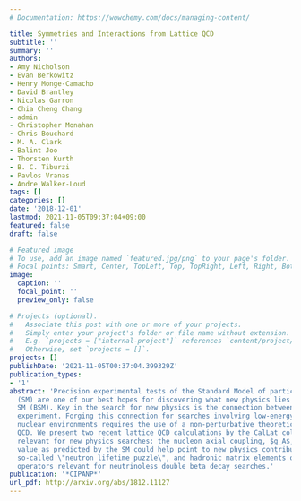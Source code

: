 ```yaml
---
# Documentation: https://wowchemy.com/docs/managing-content/

title: Symmetries and Interactions from Lattice QCD
subtitle: ''
summary: ''
authors:
- Amy Nicholson
- Evan Berkowitz
- Henry Monge-Camacho
- David Brantley
- Nicolas Garron
- Chia Cheng Chang
- admin
- Christopher Monahan
- Chris Bouchard
- M. A. Clark
- Balint Joo
- Thorsten Kurth
- B. C. Tiburzi
- Pavlos Vranas
- Andre Walker-Loud
tags: []
categories: []
date: '2018-12-01'
lastmod: 2021-11-05T09:37:04+09:00
featured: false
draft: false

# Featured image
# To use, add an image named `featured.jpg/png` to your page's folder.
# Focal points: Smart, Center, TopLeft, Top, TopRight, Left, Right, BottomLeft, Bottom, BottomRight.
image:
  caption: ''
  focal_point: ''
  preview_only: false

# Projects (optional).
#   Associate this post with one or more of your projects.
#   Simply enter your project's folder or file name without extension.
#   E.g. `projects = ["internal-project"]` references `content/project/deep-learning/index.md`.
#   Otherwise, set `projects = []`.
projects: []
publishDate: '2021-11-05T00:37:04.399329Z'
publication_types:
- '1'
abstract: 'Precision experimental tests of the Standard Model of particle physics
  (SM) are one of our best hopes for discovering what new physics lies beyond the
  SM (BSM). Key in the search for new physics is the connection between theory and
  experiment. Forging this connection for searches involving low-energy hadronic or
  nuclear environments requires the use of a non-perturbative theoretical tool, lattice
  QCD. We present two recent lattice QCD calculations by the CalLat collaboration
  relevant for new physics searches: the nucleon axial coupling, $g_A$, whose precise
  value as predicted by the SM could help point to new physics contributions to the
  so-called \"neutron lifetime puzzle\", and hadronic matrix elements of short-ranged
  operators relevant for neutrinoless double beta decay searches.'
publication: '*CIPANP*'
url_pdf: http://arxiv.org/abs/1812.11127
---
```


